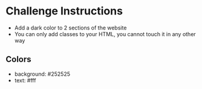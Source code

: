 # Challenge Instructions

- Add a dark color to 2 sections of the website
- You can only add classes to your HTML, you cannot touch it in any other way

## Colors

- background: #252525
- text: #fff
